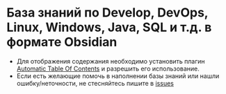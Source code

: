 # База знаний  по Develop, DevOps, Linux, Windows, Java, SQL и т.д. в формате Obsidian
- Для отображения содержания необходимо установить плагин [Automatic Table Of Contents](obsidian://show-plugin?id=automatic-table-of-contents) и разрешить его использование.
- Если есть желающие помочь в наполнении базы знаний или нашли ошибку/неточности, не стесняйтесь пишите в [issues](https://github.com/s-n-alexeyev/Obsidian/issues)